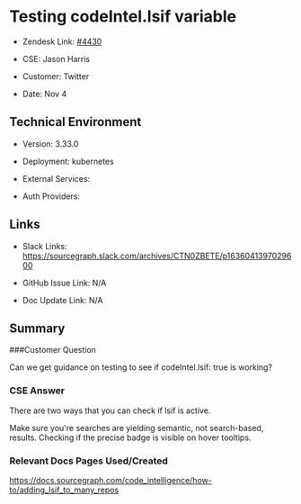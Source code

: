 

# Testing codeIntel.lsif variable <!-- Ticket Title  Hint: include keywords to make it searchable -->



- Zendesk Link: [#4430](https://sourcegraph.zendesk.com/agent/tickets/4430)

- CSE: Jason Harris

- Customer: Twitter <!-- Redact if this contains personally identifying information -->

- Date: Nov 4


<!-- Data populated from integration, speak to Ben Gordon or Michael Bali if not working -->

<!-- During Internal team trial, fill missing data manually (we are waiting for all data to sync) -->



## Technical Environment

- Version: 3.33.0​

- Deployment: kubernetes

- External Services:

- Auth Providers:





## Links
<!-- Data for CSE manual entry -->
- Slack Links: https://sourcegraph.slack.com/archives/CTN0ZBETE/p1636041397029600 

- GitHub Issue Link: N/A

- Doc Update Link: N/A



## Summary

###Customer Question

Can we get guidance on testing to see if codeIntel.lsif: true is working?


### CSE Answer

There are two ways that you can check if lsif is active. 

Make sure you're searches are yielding semantic, not search-based, results.
Checking if the precise badge is visible on hover tooltips.



### Relevant Docs Pages Used/Created

https://docs.sourcegraph.com/code_intelligence/how-to/adding_lsif_to_many_repos


<!-- Once complete, upload a copy to https://github.com/sourcegraph/support-tools-internal/tree/main/resolved-tickets as a .md file -->
<!-- Name the file 4430.md -->
